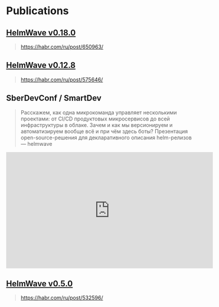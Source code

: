 # Publications


## [HelmWave v0.18.0](https://habr.com/ru/post/650963/)

> https://habr.com/ru/post/650963/

## [HelmWave v0.12.8](https://habr.com/ru/post/575646/) 

> https://habr.com/ru/post/575646/

## SberDevConf / SmartDev

> Расскажем, как одна микрокоманда управляет несколькими проектами: от CI/CD продуктовых микросервисов до всей инфраструктуры в облаке. Зачем и как мы версионируем и автоматизируем вообще всё и при чём здесь боты? Презентация open-source-решения для декларативного описания helm-релизов — helmwave

<iframe width="560" height="315" src="https://www.youtube.com/embed/Nzt_l0Njx38" title="YouTube video player" frameborder="0" allow="accelerometer; autoplay; clipboard-write; encrypted-media; gyroscope; picture-in-picture" allowfullscreen></iframe>

## [HelmWave v0.5.0](https://habr.com/ru/post/532596/)

> https://habr.com/ru/post/532596/

